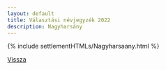 ```yaml
---
layout: default
title: Választási névjegyzék 2022
description: Nagyharsány
---
```


{% include settlementHTMLs/Nagyharsaany.html %}

[Vissza](./)